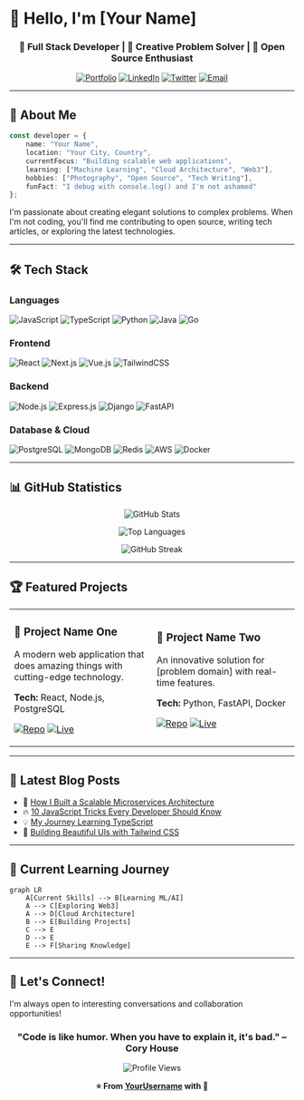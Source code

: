 # 👋 Hello, I'm [Your Name]

<div align="center">
  
### 🚀 Full Stack Developer | 🎨 Creative Problem Solver | 🌟 Open Source Enthusiast

[![Portfolio](https://img.shields.io/badge/Portfolio-FF7139?style=for-the-badge&logo=Firefox-Browser&logoColor=white&color=4A5568)](your-portfolio-url)
[![LinkedIn](https://img.shields.io/badge/LinkedIn-0077B5?style=for-the-badge&logo=linkedin&logoColor=white)](your-linkedin-url)
[![Twitter](https://img.shields.io/badge/Twitter-1DA1F2?style=for-the-badge&logo=twitter&logoColor=white)](your-twitter-url)
[![Email](https://img.shields.io/badge/Email-D14836?style=for-the-badge&logo=gmail&logoColor=white)](mailto:your-email)

</div>

---

## 💫 About Me

```typescript
const developer = {
    name: "Your Name",
    location: "Your City, Country",
    currentFocus: "Building scalable web applications",
    learning: ["Machine Learning", "Cloud Architecture", "Web3"],
    hobbies: ["Photography", "Open Source", "Tech Writing"],
    funFact: "I debug with console.log() and I'm not ashamed"
};
```

I'm passionate about creating elegant solutions to complex problems. When I'm not coding, you'll find me contributing to open source, writing tech articles, or exploring the latest technologies.

---

## 🛠️ Tech Stack

### Languages
![JavaScript](https://img.shields.io/badge/JavaScript-F7DF1E?style=flat&logo=javascript&logoColor=black)
![TypeScript](https://img.shields.io/badge/TypeScript-007ACC?style=flat&logo=typescript&logoColor=white)
![Python](https://img.shields.io/badge/Python-3776AB?style=flat&logo=python&logoColor=white)
![Java](https://img.shields.io/badge/Java-ED8B00?style=flat&logo=openjdk&logoColor=white)
![Go](https://img.shields.io/badge/Go-00ADD8?style=flat&logo=go&logoColor=white)

### Frontend
![React](https://img.shields.io/badge/React-20232A?style=flat&logo=react&logoColor=61DAFB)
![Next.js](https://img.shields.io/badge/Next.js-000000?style=flat&logo=next.js&logoColor=white)
![Vue.js](https://img.shields.io/badge/Vue.js-35495E?style=flat&logo=vue.js&logoColor=4FC08D)
![TailwindCSS](https://img.shields.io/badge/Tailwind_CSS-38B2AC?style=flat&logo=tailwind-css&logoColor=white)

### Backend
![Node.js](https://img.shields.io/badge/Node.js-43853D?style=flat&logo=node.js&logoColor=white)
![Express.js](https://img.shields.io/badge/Express.js-404D59?style=flat&logo=express&logoColor=white)
![Django](https://img.shields.io/badge/Django-092E20?style=flat&logo=django&logoColor=white)
![FastAPI](https://img.shields.io/badge/FastAPI-005571?style=flat&logo=fastapi&logoColor=white)

### Database & Cloud
![PostgreSQL](https://img.shields.io/badge/PostgreSQL-316192?style=flat&logo=postgresql&logoColor=white)
![MongoDB](https://img.shields.io/badge/MongoDB-4EA94B?style=flat&logo=mongodb&logoColor=white)
![Redis](https://img.shields.io/badge/Redis-DC382D?style=flat&logo=redis&logoColor=white)
![AWS](https://img.shields.io/badge/AWS-232F3E?style=flat&logo=amazon-aws&logoColor=white)
![Docker](https://img.shields.io/badge/Docker-2496ED?style=flat&logo=docker&logoColor=white)

---

## 📊 GitHub Statistics

<div align="center">
  
![GitHub Stats](https://github-readme-stats.vercel.app/api?username=yourusername&show_icons=true&theme=default&hide_border=true&bg_color=ffffff&title_color=2c3e50&text_color=2c3e50&icon_color=3498db)

![Top Languages](https://github-readme-stats.vercel.app/api/top-langs/?username=yourusername&layout=compact&theme=default&hide_border=true&bg_color=ffffff&title_color=2c3e50&text_color=2c3e50)

![GitHub Streak](https://github-readme-streak-stats.herokuapp.com/?user=yourusername&theme=default&hide_border=true&background=ffffff&ring=3498db&fire=e74c3c&currStreakLabel=2c3e50)

</div>

---

## 🏆 Featured Projects

<table>
<tr>
<td width="50%">

### 🎯 Project Name One
A modern web application that does amazing things with cutting-edge technology.

**Tech:** React, Node.js, PostgreSQL

[![Repo](https://img.shields.io/badge/Repo-181717?style=flat&logo=github&logoColor=white)](link-to-repo)
[![Live](https://img.shields.io/badge/Live-00C7B7?style=flat&logo=netlify&logoColor=white)](link-to-demo)

</td>
<td width="50%">

### 🚀 Project Name Two
An innovative solution for [problem domain] with real-time features.

**Tech:** Python, FastAPI, Docker

[![Repo](https://img.shields.io/badge/Repo-181717?style=flat&logo=github&logoColor=white)](link-to-repo)
[![Live](https://img.shields.io/badge/Live-00C7B7?style=flat&logo=netlify&logoColor=white)](link-to-demo)

</td>
</tr>
</table>

---

## 📝 Latest Blog Posts

<!-- BLOG-POST-LIST:START -->
- 📌 [How I Built a Scalable Microservices Architecture](blog-link)
- 🔥 [10 JavaScript Tricks Every Developer Should Know](blog-link)
- 💡 [My Journey Learning TypeScript](blog-link)
- 🎨 [Building Beautiful UIs with Tailwind CSS](blog-link)
<!-- BLOG-POST-LIST:END -->

---

## 🌱 Current Learning Journey

```mermaid
graph LR
    A[Current Skills] --> B[Learning ML/AI]
    A --> C[Exploring Web3]
    A --> D[Cloud Architecture]
    B --> E[Building Projects]
    C --> E
    D --> E
    E --> F[Sharing Knowledge]
```

---

## 💬 Let's Connect!

I'm always open to interesting conversations and collaboration opportunities!

<div align="center">

### "Code is like humor. When you have to explain it, it's bad." – Cory House

![Profile Views](https://komarev.com/ghpvc/?username=yourusername&color=blue&style=flat&label=Profile+Views)

**⭐️ From [YourUsername](https://github.com/yourusername) with 💙**

</div>
